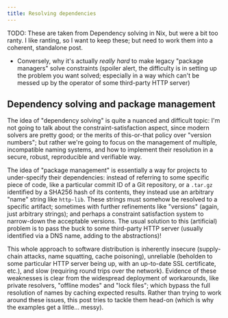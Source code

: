 ```yaml
---
title: Resolving dependencies
---
```


TODO: These are taken from Dependency solving in Nix, but were a bit too ranty.
I like ranting, so I want to keep these; but need to work them into a coherent,
standalone post.

 - Conversely, why it's actually *really hard* to make legacy "package managers"
   solve constraints (spoiler alert, the difficulty is in setting up the problem
   you want solved; especially in a way which can't be messed up by the operator
   of some third-party HTTP server)

## Dependency solving and package management ##

The idea of "dependency solving" is quite a nuanced and difficult topic: I'm not
going to talk about the constraint-satisfaction aspect, since modern solvers are
pretty good; or the merits of this-or-that policy over "version numbers"; but
rather we're going to focus on the management of multiple, incompatible naming
systems, and how to implement their resolution in a secure, robust,
reproducible and verifiable way.

The idea of "package management" is essentially a way for projects to
under-specify their dependencies: instead of referring to some specific piece of
code, like a particular commit ID of a Git repository, or a `.tar.gz` identified
by a SHA256 hash of its contents, they instead use an arbitrary "name" string
like `http-lib`. These strings must somehow be resolved to a specific artifact;
sometimes with further refinements like "versions" (again, just arbitrary
strings); and perhaps a constraint satisfaction system to narrow-down the
acceptable versions. The usual solution to this (artificial) problem is to pass
the buck to some third-party HTTP server (usually identified via a DNS name,
adding to the abstractions)!

This whole approach to software distribution is inherently insecure
(supply-chain attacks, name squatting, cache poisoning), unreliable (beholden to
some particular HTTP server being up, with an up-to-date SSL certificate, etc.),
and slow (requiring round trips over the network). Evidence of these weaknesses
is clear from the widespread deployment of workarounds, like private resolvers,
"offline modes" and "lock files"; which bypass the full resolution of names by
caching expected results. Rather than trying to work around these issues, this
post tries to tackle them head-on (which is why the examples get a little...
messy).
